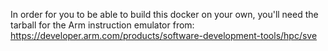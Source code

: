 In order for you to be able to build this docker on your own, you'll need
the tarball for the Arm instruction emulator from:
   https://developer.arm.com/products/software-development-tools/hpc/sve
